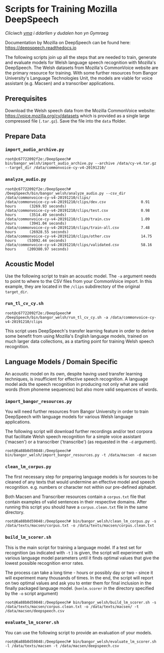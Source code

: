 # Scripts for Training Mozilla DeepSpeech

*Cliciwch [yma](README.md) i ddarllen y dudalen hon yn Gymraeg*

Documentation by Mozilla on DeepSpeech can be found here: https://deepspeech.readthedocs.io 

The following scripts join up all the steps that are needed to train, generate and evaluate models for Welsh language speech recognition with Mozilla's DeepSpeech. The Welsh datasets from Mozilla's CommonVoice website are the primary resource for training. With some further resources from Bangor University's Language Technologies Unit, the models are viable for voice assistant (e.g. Macsen) and a transcriber applications. 


## Prerequisites

Download the Welsh speech data from the Mozilla CommonVoice website: https://voice.mozilla.org/cy/datasets which is provided as a single large compressed file (`.tar.gz`). Save the file into the `data` ffolder. 


## Prepare Data

### `import_audio_archive.py`

```shell
root@c67722092f2e:/DeepSpeech# bin/bangor_welsh/import_audio_archive.py --archive /data/cy-v4.tar.gz --target_dir /data/commonvoice-cy-v4-20191210/
```

### `analyze_audio.py`

```shell
root@c67722092f2e:/DeepSpeech# /DeepSpeech/bin/bangor_welsh/analyze_audio.py --csv_dir /data/commonvoice-cy-v4-20191210/clips/
/data/commonvoice-cy-v4-20191210/clips/dev.csv                0.91 hours      (3269.93 seconds)
/data/commonvoice-cy-v4-20191210/clips/test.csv               0.98 hours      (3514.49 seconds)
/data/commonvoice-cy-v4-20191210/clips/train.csv              1.09 hours      (3941.04 seconds)
/data/commonvoice-cy-v4-20191210/clips/train-all.csv          7.48 hours      (26928.55 seconds)
/data/commonvoice-cy-v4-20191210/clips/other.csv              14.75 hours     (53092.44 seconds)
/data/commonvoice-cy-v4-20191210/clips/validated.csv          58.16 hours     (209380.97 seconds)
```


## Acoustic Model

Use the following script to train an acoustic model. The `-a` argument needs to point to where to the CSV files from your CommonVoice import. In this example, they are located in the `/clips` subdirectory of the original `target_dir`.  

### `run_tl_cv_cy.sh`

```shell
root@c67722092f2e:/DeepSpeech# /DeepSpeech/bin/bangor_welsh/run_tl_cv_cy.sh -a /data/commonvoice-cy-v4-20191210/clips
```

This script uses DeepSpeech's transfer learning feature in order to derive some benefit from using Mozilla's English language models, trained on much larger data collections, as a starting point for training Welsh speech recognition.



## Language Models / Domain Specific

An acoustic model on its own, despite having used transfer learning techniques, is insufficient for effective speech recognition. A language model aids the speech recognition in producing not only what are valid words (from phoneme sequences) but also more valid sequences of words. 


### `import_bangor_resources.py`

You will need further resources from Bangor University in order to train  DeepSpeech with language models for various Welsh language applications. 

The following script will download further recordings and/or text corpora that facilitate Welsh speech recognition for a simple voice assistant ('macsen') or a transcriber ('transcribe') (as requested in the `-d` argument).

```shell
root@6a88b0d59848:/DeepSpeech# bin/bangor_welsh/import_bangor_resources.py -t /data/macsen -d macsen
```

### `clean_lm_corpus.py`

The first necessary step for preparing language models is for sources to be cleaned of any texts that would undermine an effective model and speech recognition. e.g. numbers or character not within our pre-defined alphabet.

Both Macsen and Transcriber resources contain a `corpus.txt` file that contain examples of valid sentences in their respective domains. After running this script you should have a `corpus.clean.txt` file in the same directory. 


```shell
root@6a88b0d59848:/DeepSpeech# bin/bangor_welsh/clean_lm_corpus.py -s /data/texts/macsen/corpus.txt -o /data/texts/macsen/corpus.clean.txt 
```

### `build_lm_scorer.sh`

This is the main script for training a language model. If a test set for recognition (as indicated with `-t` ) is given, the script will experiment with various language model parameters until it finds optimal values that give the lowest possible recognition error rates. 
 
The process can take a long time - hours or possibly day or two - since it will experiment many thousands of times. In the end, the script will report on two optimal values and ask you to enter them for final inclusion in the finally packaged language model. (`kenlm.scorer` in the directory specified by the `-o` script argument)

```shell
root@6a88b0d59848:/DeepSpeech# bin/bangor_welsh/build_lm_scorer.sh -s /data/texts/macsen/corpus.clean.txt -o /data/texts/macsen/ -t /data/macsen/deepspeech.csv
```

### `evaluate_lm_scorer.sh`

You can use the following script to provide an evaluation of your models. 

```shell
root@6a88b0d59848:/DeepSpeech# bin/bangor_welsh/evaluate_lm_scorer.sh -l /data/texts/macsen -t /data/macsen/deepspeech.csv
```
